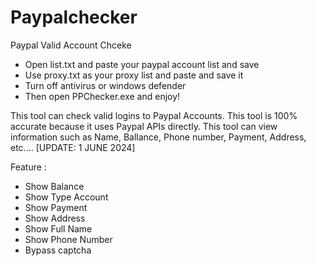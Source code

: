 # Paypalchecker
Paypal Valid Account Chceke
- Open list.txt and paste your paypal account list and save
- Use proxy.txt as your proxy list and paste and save it
- Turn off antivirus or windows defender
- Then open PPChecker.exe and enjoy!

This tool can check valid logins to Paypal Accounts. This tool is 100% accurate because it uses Paypal APIs directly. This tool can view information such as Name, Ballance, Phone number, Payment, Address, etc.... [UPDATE: 1 JUNE 2024]

Feature :
- Show Balance
- Show Type Account
- Show Payment
- Show Address
- Show Full Name
- Show Phone Number
- Bypass captcha
